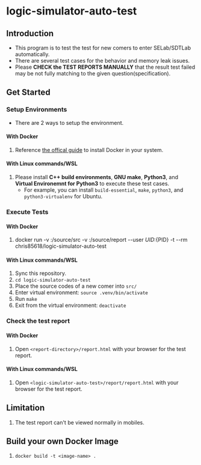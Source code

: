 # logic-simulator-auto-test

## Introduction

* This program is to test the test for new comers to enter SELab/SDTLab automatically.
* There are several test cases for the behavior and memory leak issues.
* Please **CHECK the TEST REPORTS MANUALLY** that the result test failed may be not fully matching to the given question(specification).


## Get Started

### Setup Environments

* There are 2 ways to setup the environment.

#### With Docker

1. Reference [the offical guide](https://docs.docker.com/engine/install/) to install Docker in your system.

#### With Linux commands/WSL

1. Please install **C++ build environments**, **GNU make**, **Python3**, and **Virtual Environemnt for Python3** to execute these test cases.
    * For example, you can install `build-essential`, `make`, `python3`, and `python3-virtualenv` for Ubuntu.

### Execute Tests

#### With Docker

1. docker run -v <source-code-of-a-new-comer>:/source/src -v <report-directory>:/source/report --user ${UID}:${PID} -t --rm chris85618/logic-simulator-auto-test

#### With Linux commands/WSL

1. Sync this repository.
2. `cd logic-simulator-auto-test`
3. Place the source codes of a new comer into `src/`
4. Enter virtual environment: `source .venv/bin/activate`
5. Run `make`
6. Exit from the virtual environment: `deactivate`

### Check the test report

#### With Docker

1. Open `<report-directory>/report.html` with your browser for the test report.

#### With Linux commands/WSL

1. Open `<logic-simulator-auto-test>/report/report.html` with your browser for the test report.

## Limitation

1. The test report can't be viewed normally in mobiles.

## Build your own Docker Image

1. `docker build -t <image-name> .`
